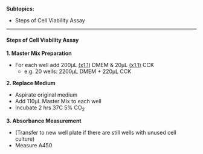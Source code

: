 **Subtopics:**
- Steps of Cell Viability Assay

---
#### **Steps of Cell Viability Assay**
**1. Master Mix Preparation**
- For each well add 200μL <abbr Title="For pipetting error">(x1.1)</abbr> DMEM & 20μL <abbr Title="For pipetting error">(x1.1)</abbr> CCK
	- e.g. 20 wells: 2200μL DMEM + 220μL CCK

**2. Replace Medium**
- Aspirate original medium
- Add 110μL Master Mix to each well
- Incubate 2 hrs 37C 5% CO<sub>2</sub>

**3. Absorbance Measurement**
- (Transfer to new well plate if there are still wells with unused cell culture)
- Measure A450